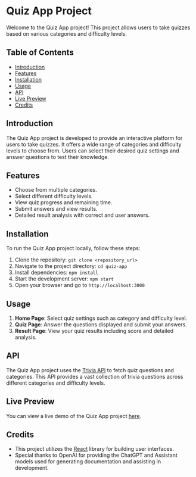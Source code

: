 # Quiz App Project

Welcome to the Quiz App project! This project allows users to take quizzes based on various categories and difficulty levels.

## Table of Contents
- [Introduction](#introduction)
- [Features](#features)
- [Installation](#installation)
- [Usage](#usage)
- [API](#api)
- [Live Preview](#live-preview)
- [Credits](#credits)

## Introduction

The Quiz App project is developed to provide an interactive platform for users to take quizzes. It offers a wide range of categories and difficulty levels to choose from. Users can select their desired quiz settings and answer questions to test their knowledge.

## Features

- Choose from multiple categories.
- Select different difficulty levels.
- View quiz progress and remaining time.
- Submit answers and view results.
- Detailed result analysis with correct and user answers.

## Installation

To run the Quiz App project locally, follow these steps:

1. Clone the repository: `git clone <repository_url>`
2. Navigate to the project directory: `cd quiz-app`
3. Install dependencies: `npm install`
4. Start the development server: `npm start`
5. Open your browser and go to `http://localhost:3000`

## Usage

1. **Home Page**: Select quiz settings such as category and difficulty level.
2. **Quiz Page**: Answer the questions displayed and submit your answers.
3. **Result Page**: View your quiz results including score and detailed analysis.

## API

The Quiz App project uses the [Trivia API](https://the-trivia-api.com/api/) to fetch quiz questions and categories. This API provides a vast collection of trivia questions across different categories and difficulty levels.

## Live Preview

You can view a live demo of the Quiz App project [here](https://basic-quiz-app-iota.vercel.app/).

## Credits

- This project utilizes the [React](https://reactjs.org/) library for building user interfaces.
- Special thanks to OpenAI for providing the ChatGPT and Assistant models used for generating documentation and assisting in development.
